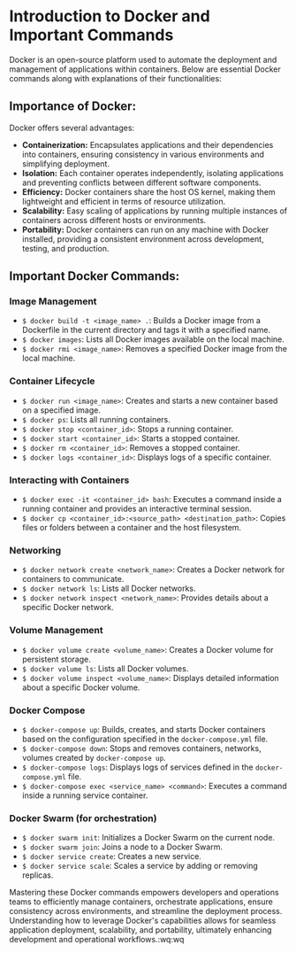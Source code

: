 
# Introduction to Docker and Important Commands

Docker is an open-source platform used to automate the deployment and management of applications within containers. Below are essential Docker commands along with explanations of their functionalities:

## Importance of Docker:

Docker offers several advantages:

-   **Containerization:** Encapsulates applications and their dependencies into containers, ensuring consistency in various environments and simplifying deployment.
-   **Isolation:** Each container operates independently, isolating applications and preventing conflicts between different software components.
-   **Efficiency:** Docker containers share the host OS kernel, making them lightweight and efficient in terms of resource utilization.
-   **Scalability:** Easy scaling of applications by running multiple instances of containers across different hosts or environments.
-   **Portability:** Docker containers can run on any machine with Docker installed, providing a consistent environment across development, testing, and production.

## Important Docker Commands:

### Image Management

-   `$ docker build -t <image_name> .`: Builds a Docker image from a Dockerfile in the current directory and tags it with a specified name.
-   `$ docker images`: Lists all Docker images available on the local machine.
-   `$ docker rmi <image_name>`: Removes a specified Docker image from the local machine.

### Container Lifecycle

-   `$ docker run <image_name>`: Creates and starts a new container based on a specified image.
-   `$ docker ps`: Lists all running containers.
-   `$ docker stop <container_id>`: Stops a running container.
-   `$ docker start <container_id>`: Starts a stopped container.
-   `$ docker rm <container_id>`: Removes a stopped container.
-   `$ docker logs <container_id>`: Displays logs of a specific container.

### Interacting with Containers

-   `$ docker exec -it <container_id> bash`: Executes a command inside a running container and provides an interactive terminal session.
-   `$ docker cp <container_id>:<source_path> <destination_path>`: Copies files or folders between a container and the host filesystem.

### Networking

-   `$ docker network create <network_name>`: Creates a Docker network for containers to communicate.
-   `$ docker network ls`: Lists all Docker networks.
-   `$ docker network inspect <network_name>`: Provides details about a specific Docker network.

### Volume Management

-   `$ docker volume create <volume_name>`: Creates a Docker volume for persistent storage.
-   `$ docker volume ls`: Lists all Docker volumes.
-   `$ docker volume inspect <volume_name>`: Displays detailed information about a specific Docker volume.

### Docker Compose

-   `$ docker-compose up`: Builds, creates, and starts Docker containers based on the configuration specified in the `docker-compose.yml` file.
-   `$ docker-compose down`: Stops and removes containers, networks, volumes created by `docker-compose up`.
-   `$ docker-compose logs`: Displays logs of services defined in the `docker-compose.yml` file.
-   `$ docker-compose exec <service_name> <command>`: Executes a command inside a running service container.

### Docker Swarm (for orchestration)

-   `$ docker swarm init`: Initializes a Docker Swarm on the current node.
-   `$ docker swarm join`: Joins a node to a Docker Swarm.
-   `$ docker service create`: Creates a new service.
-   `$ docker service scale`: Scales a service by adding or removing replicas.

Mastering these Docker commands empowers developers and operations teams to efficiently manage containers, orchestrate applications, ensure consistency across environments, and streamline the deployment process. Understanding how to leverage Docker's capabilities allows for seamless application deployment, scalability, and portability, ultimately enhancing development and operational workflows.:wq:wq

